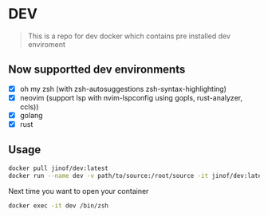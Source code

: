 # DEV

> This is a repo for dev docker which contains pre installed dev enviroment

## Now supportted dev environments

- [x] oh my zsh (with zsh-autosuggestions zsh-syntax-highlighting)
- [x] neovim (support lsp with nvim-lspconfig using gopls, rust-analyzer, ccls))
- [x] golang
- [x] rust

## Usage

```bash
docker pull jinof/dev:latest
docker run --name dev -v path/to/source:/root/source -it jinof/dev:latest /bin/zsh
```
Next time you want to open your container

```bash
docker exec -it dev /bin/zsh
```

